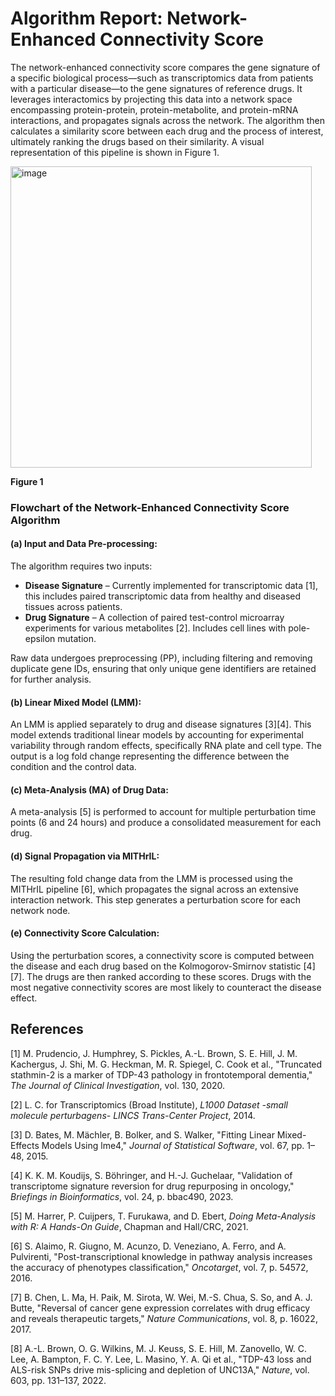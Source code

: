 # Algorithm Report: Network-Enhanced Connectivity Score

The network-enhanced connectivity score compares the gene signature of a specific biological process—such as transcriptomics data from patients with a particular disease—to the gene signatures of reference drugs. It leverages interactomics by projecting this data into a network space encompassing protein-protein, protein-metabolite, and protein-mRNA interactions, and propagates signals across the network. The algorithm then calculates a similarity score between each drug and the process of interest, ultimately ranking the drugs based on their similarity. A visual representation of this pipeline is shown in Figure 1.

<img width="482" alt="image" src="https://github.com/user-attachments/assets/5c572c57-f9ce-46d1-8471-3dc5fff1974f" />

**Figure 1**

### Flowchart of the Network-Enhanced Connectivity Score Algorithm

#### (a) Input and Data Pre-processing:
The algorithm requires two inputs:

- **Disease Signature** – Currently implemented for transcriptomic data [1], this includes paired transcriptomic data from healthy and diseased tissues across patients.
- **Drug Signature** – A collection of paired test-control microarray experiments for various metabolites [2]. Includes cell lines with pole-epsilon mutation.

Raw data undergoes preprocessing (PP), including filtering and removing duplicate gene IDs, ensuring that only unique gene identifiers are retained for further analysis.

#### (b) Linear Mixed Model (LMM):
An LMM is applied separately to drug and disease signatures [3][4]. This model extends traditional linear models by accounting for experimental variability through random effects, specifically RNA plate and cell type. The output is a log fold change representing the difference between the condition and the control data.

#### (c) Meta-Analysis (MA) of Drug Data:
A meta-analysis [5] is performed to account for multiple perturbation time points (6 and 24 hours) and produce a consolidated measurement for each drug.

#### (d) Signal Propagation via MITHrIL:
The resulting fold change data from the LMM is processed using the MITHrIL pipeline [6], which propagates the signal across an extensive interaction network. This step generates a perturbation score for each network node.

#### (e) Connectivity Score Calculation:
Using the perturbation scores, a connectivity score is computed between the disease and each drug based on the Kolmogorov-Smirnov statistic [4][7]. The drugs are then ranked according to these scores. Drugs with the most negative connectivity scores are most likely to counteract the disease effect.

## References

[1] M. Prudencio, J. Humphrey, S. Pickles, A.-L. Brown, S. E. Hill, J. M. Kachergus, J. Shi, M. G. Heckman, M. R. Spiegel, C. Cook et al., "Truncated stathmin-2 is a marker of TDP-43 pathology in frontotemporal dementia," *The Journal of Clinical Investigation*, vol. 130, 2020.

[2] L. C. for Transcriptomics (Broad Institute), *L1000 Dataset -small molecule perturbagens- LINCS Trans-Center Project*, 2014.

[3] D. Bates, M. Mächler, B. Bolker, and S. Walker, "Fitting Linear Mixed-Effects Models Using lme4," *Journal of Statistical Software*, vol. 67, pp. 1–48, 2015.

[4] K. K. M. Koudijs, S. Böhringer, and H.-J. Guchelaar, "Validation of transcriptome signature reversion for drug repurposing in oncology," *Briefings in Bioinformatics*, vol. 24, p. bbac490, 2023.

[5] M. Harrer, P. Cuijpers, T. Furukawa, and D. Ebert, *Doing Meta-Analysis with R: A Hands-On Guide*, Chapman and Hall/CRC, 2021.

[6] S. Alaimo, R. Giugno, M. Acunzo, D. Veneziano, A. Ferro, and A. Pulvirenti, "Post-transcriptional knowledge in pathway analysis increases the accuracy of phenotypes classification," *Oncotarget*, vol. 7, p. 54572, 2016.

[7] B. Chen, L. Ma, H. Paik, M. Sirota, W. Wei, M.-S. Chua, S. So, and A. J. Butte, "Reversal of cancer gene expression correlates with drug efficacy and reveals therapeutic targets," *Nature Communications*, vol. 8, p. 16022, 2017.

[8] A.-L. Brown, O. G. Wilkins, M. J. Keuss, S. E. Hill, M. Zanovello, W. C. Lee, A. Bampton, F. C. Y. Lee, L. Masino, Y. A. Qi et al., "TDP-43 loss and ALS-risk SNPs drive mis-splicing and depletion of UNC13A," *Nature*, vol. 603, pp. 131–137, 2022.
